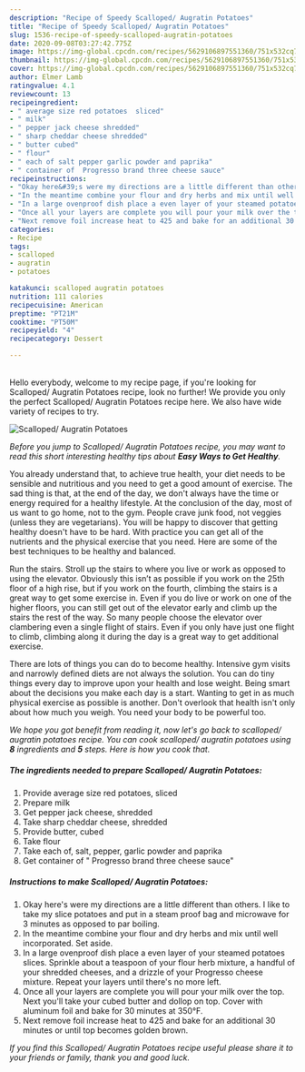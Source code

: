 ```yaml
---
description: "Recipe of Speedy Scalloped/ Augratin Potatoes"
title: "Recipe of Speedy Scalloped/ Augratin Potatoes"
slug: 1536-recipe-of-speedy-scalloped-augratin-potatoes
date: 2020-09-08T03:27:42.775Z
image: https://img-global.cpcdn.com/recipes/5629106897551360/751x532cq70/scalloped-augratin-potatoes-recipe-main-photo.jpg
thumbnail: https://img-global.cpcdn.com/recipes/5629106897551360/751x532cq70/scalloped-augratin-potatoes-recipe-main-photo.jpg
cover: https://img-global.cpcdn.com/recipes/5629106897551360/751x532cq70/scalloped-augratin-potatoes-recipe-main-photo.jpg
author: Elmer Lamb
ratingvalue: 4.1
reviewcount: 13
recipeingredient:
- " average size red potatoes  sliced"
- " milk"
- " pepper jack cheese shredded"
- " sharp cheddar cheese shredded"
- " butter cubed"
- " flour"
- " each of salt pepper garlic powder and paprika"
- " container of  Progresso brand three cheese sauce"
recipeinstructions:
- "Okay here&#39;s were my directions are a little different than others. I like to take my slice potatoes and put in a steam proof bag and microwave for 3 minutes as opposed to par boiling."
- "In the meantime combine your flour and dry herbs and mix until well incorporated. Set aside."
- "In a large ovenproof dish place a even layer of your steamed potatoes slices. Sprinkle about a teaspoon of your flour herb mixture, a handful of your shredded cheeses, and a drizzle of your Progresso cheese mixture. Repeat your layers until there&#39;s no more left."
- "Once all your layers are complete you will pour your milk over the top. Next you&#39;ll take your cubed butter and dollop on top.  Cover with aluminum foil and bake for 30 minutes at 350°F."
- "Next remove foil increase heat to 425 and bake for an additional 30 minutes or until top becomes golden brown."
categories:
- Recipe
tags:
- scalloped
- augratin
- potatoes

katakunci: scalloped augratin potatoes 
nutrition: 111 calories
recipecuisine: American
preptime: "PT21M"
cooktime: "PT50M"
recipeyield: "4"
recipecategory: Dessert

---
```

<br>
Hello everybody, welcome to my recipe page, if you're looking for Scalloped/ Augratin Potatoes recipe, look no further! We provide you only the perfect Scalloped/ Augratin Potatoes recipe here. We also have wide variety of recipes to try.
<br>


![Scalloped/ Augratin Potatoes](https://img-global.cpcdn.com/recipes/5629106897551360/751x532cq70/scalloped-augratin-potatoes-recipe-main-photo.jpg)

<i>Before you jump to Scalloped/ Augratin Potatoes recipe, you may want to read this short interesting healthy tips about <strong>Easy Ways to Get Healthy</strong>.</i>

You already understand that, to achieve true health, your diet needs to be sensible and nutritious and you need to get a good amount of exercise. The sad thing is that, at the end of the day, we don't always have the time or energy required for a healthy lifestyle. At the conclusion of the day, most of us want to go home, not to the gym. People crave junk food, not veggies (unless they are vegetarians). You will be happy to discover that getting healthy doesn't have to be hard. With practice you can get all of the nutrients and the physical exercise that you need. Here are some of the best techniques to be healthy and balanced.

Run the stairs. Stroll up the stairs to where you live or work as opposed to using the elevator. Obviously this isn’t as possible if you work on the 25th floor of a high rise, but if you work on the fourth, climbing the stairs is a great way to get some exercise in. Even if you do live or work on one of the higher floors, you can still get out of the elevator early and climb up the stairs the rest of the way. So many people choose the elevator over clambering even a single flight of stairs. Even if you only have just one flight to climb, climbing along it during the day is a great way to get additional exercise. 

There are lots of things you can do to become healthy. Intensive gym visits and narrowly defined diets are not always the solution. You can do tiny things every day to improve upon your health and lose weight. Being smart about the decisions you make each day is a start. Wanting to get in as much physical exercise as possible is another. Don't overlook that health isn't only about how much you weigh. You need your body to be powerful too. 


<i>We hope you got benefit from reading it, now let's go back to scalloped/ augratin potatoes recipe. You can cook scalloped/ augratin potatoes using <strong>8</strong> ingredients and <strong>5</strong> steps. Here is how you cook that.
</i>

##### The ingredients needed to prepare Scalloped/ Augratin Potatoes:

1. Provide  average size red potatoes,  sliced
1. Prepare  milk
1. Get  pepper jack cheese, shredded
1. Take  sharp cheddar cheese, shredded
1. Provide  butter, cubed
1. Take  flour
1. Take  each of, salt, pepper, garlic powder and paprika
1. Get  container of &#34; Progresso brand three cheese sauce&#34;


##### Instructions to make Scalloped/ Augratin Potatoes:

1. Okay here&#39;s were my directions are a little different than others. I like to take my slice potatoes and put in a steam proof bag and microwave for 3 minutes as opposed to par boiling.
1. In the meantime combine your flour and dry herbs and mix until well incorporated. Set aside.
1. In a large ovenproof dish place a even layer of your steamed potatoes slices. Sprinkle about a teaspoon of your flour herb mixture, a handful of your shredded cheeses, and a drizzle of your Progresso cheese mixture. Repeat your layers until there&#39;s no more left.
1. Once all your layers are complete you will pour your milk over the top. Next you&#39;ll take your cubed butter and dollop on top.  Cover with aluminum foil and bake for 30 minutes at 350°F.
1. Next remove foil increase heat to 425 and bake for an additional 30 minutes or until top becomes golden brown.


<i>If you find this Scalloped/ Augratin Potatoes recipe useful please share it to your friends or family, thank you and good luck.</i>
